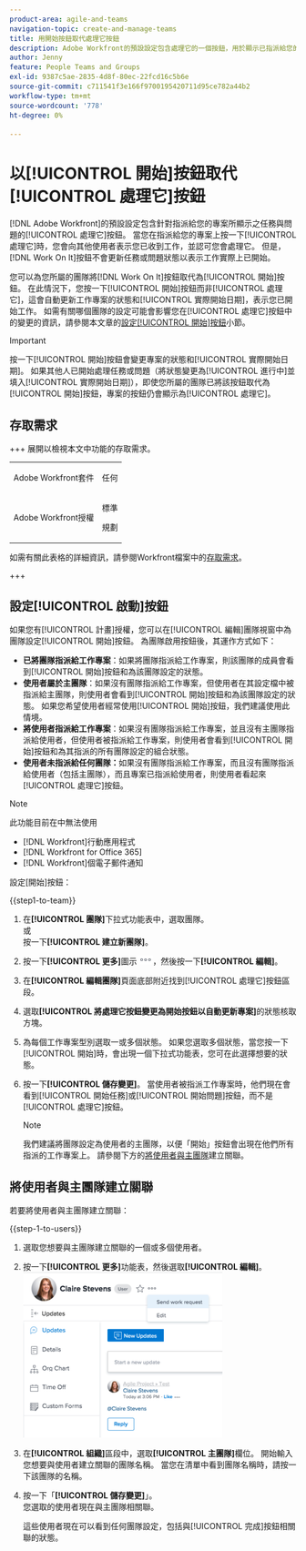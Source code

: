 ```yaml
---
product-area: agile-and-teams
navigation-topic: create-and-manage-teams
title: 用開始按鈕取代處理它按鈕
description: Adobe Workfront的預設設定包含處理它的一個按鈕，用於顯示已指派給您的專案的任務和問題。
author: Jenny
feature: People Teams and Groups
exl-id: 9387c5ae-2835-4d8f-80ec-22fcd16c5b6e
source-git-commit: c711541f3e166f9700195420711d95ce782a44b2
workflow-type: tm+mt
source-wordcount: '778'
ht-degree: 0%

---
```


# 以[!UICONTROL 開始]按鈕取代[!UICONTROL 處理它]按鈕

[!DNL Adobe Workfront]的預設設定包含針對指派給您的專案所顯示之任務與問題的[!UICONTROL 處理它]按鈕。 當您在指派給您的專案上按一下[!UICONTROL 處理它]時，您會向其他使用者表示您已收到工作，並認可您會處理它。 但是，[!DNL Work On It]按鈕不會更新任務或問題狀態以表示工作實際上已開始。

您可以為您所屬的團隊將[!DNL Work On It]按鈕取代為[!UICONTROL 開始]按鈕。 在此情況下，您按一下[!UICONTROL 開始]按鈕而非[!UICONTROL 處理它]，這會自動更新工作專案的狀態和[!UICONTROL 實際開始日期]，表示您已開始工作。 如需有關哪個團隊的設定可能會影響您在[!UICONTROL 處理它]按鈕中的變更的資訊，請參閱本文章的[設定[!UICONTROL 開始]按鈕](#configure-the-uicontrol-start-button)小節。

>[!IMPORTANT]
>
>按一下[!UICONTROL 開始]按鈕會變更專案的狀態和[!UICONTROL 實際開始日期]。 如果其他人已開始處理任務或問題（將狀態變更為[!UICONTROL 進行中]並填入[!UICONTROL 實際開始日期]），即使您所屬的團隊已將該按鈕取代為[!UICONTROL 開始]按鈕，專案的按鈕仍會顯示為[!UICONTROL 處理它]。

## 存取需求

+++ 展開以檢視本文中功能的存取需求。

<table style="table-layout:auto"> 
 <col> 
 <col> 
 <tbody> 
  <tr data-mc-conditions=""> 
   <td role="rowheader"> <p>Adobe Workfront套件</p> </td> 
   <td>任何</td> 
  </tr> 
  <tr> 
   <td role="rowheader">Adobe Workfront授權</td> 
   <td>
   <p>標準</p>
   <p>規劃</p></td>
  </tr> 
 </tbody> 
</table>

如需有關此表格的詳細資訊，請參閱Workfront檔案中的[存取需求](/help/quicksilver/administration-and-setup/add-users/access-levels-and-object-permissions/access-level-requirements-in-documentation.md)。

+++

## 設定[!UICONTROL 啟動]按鈕

如果您有[!UICONTROL 計畫]授權，您可以在[!UICONTROL 編輯]團隊視窗中為團隊設定[!UICONTROL 開始]按鈕。 為團隊啟用按鈕後，其運作方式如下：

* **已將團隊指派給工作專案**：如果將團隊指派給工作專案，則該團隊的成員會看到[!UICONTROL 開始]按鈕和為該團隊設定的狀態。
* **使用者屬於主團隊**：如果沒有團隊指派給工作專案，但使用者在其設定檔中被指派給主團隊，則使用者會看到[!UICONTROL 開始]按鈕和為該團隊設定的狀態。 如果您希望使用者經常使用[!UICONTROL 開始]按鈕，我們建議使用此情境。
* **將使用者指派給工作專案**：如果沒有團隊指派給工作專案，並且沒有主團隊指派給使用者，但使用者被指派給工作專案，則使用者會看到[!UICONTROL 開始]按鈕和為其指派的所有團隊設定的組合狀態。
* **使用者未指派給任何團隊：**&#x200B;如果沒有團隊指派給工作專案，而且沒有團隊指派給使用者（包括主團隊），而且專案已指派給使用者，則使用者看起來[!UICONTROL 處理它]按鈕。

>[!NOTE]
>
>此功能目前在中無法使用
>
>* [!DNL Workfront]行動應用程式
>* [!DNL Workfront for Office 365]
>* [!DNL Workfront]個電子郵件通知
>

設定[開始]按鈕：

{{step1-to-team}}

1. 在&#x200B;**[!UICONTROL 團隊]**&#x200B;下拉式功能表中，選取團隊。\
   或\
   按一下&#x200B;**[!UICONTROL 建立新團隊]**。

1. 按一下&#x200B;**[!UICONTROL 更多]**&#x200B;圖示![](assets/more-icon.png)，然後按一下&#x200B;**[!UICONTROL 編輯]**。

1. 在&#x200B;**[!UICONTROL 編輯團隊]**&#x200B;頁面底部附近找到[!UICONTROL 處理它]按鈕區段。
1. 選取&#x200B;**[!UICONTROL 將處理它按鈕變更為開始按鈕以自動更新專案]**&#x200B;的狀態核取方塊。
1. 為每個工作專案型別選取一或多個狀態。 如果您選取多個狀態，當您按一下[!UICONTROL 開始]時，會出現一個下拉式功能表，您可在此選擇想要的狀態。
1. 按一下&#x200B;**[!UICONTROL 儲存變更]**。 當使用者被指派工作專案時，他們現在會看到[!UICONTROL 開始任務]或[!UICONTROL 開始問題]按鈕，而不是[!UICONTROL 處理它]按鈕。

   >[!NOTE]
   >
   >我們建議將團隊設定為使用者的主團隊，以便「開始」按鈕會出現在他們所有指派的工作專案上。 請參閱下方的[將使用者與主團隊](#associate-users-with-a-home-team)建立關聯。

## 將使用者與主團隊建立關聯

若要將使用者與主團隊建立關聯：

{{step-1-to-users}}

1. 選取您想要與主團隊建立關聯的一個或多個使用者。
1. 按一下&#x200B;**[!UICONTROL 更多]**&#x200B;功能表，然後選取&#x200B;**[!UICONTROL 編輯]**。\
   ![](assets/user-settings-nwe-350x291.png)

1. 在&#x200B;**[!UICONTROL 組織]**&#x200B;區段中，選取&#x200B;**[!UICONTROL 主團隊]**&#x200B;欄位。 開始輸入您想要與使用者建立關聯的團隊名稱。 當您在清單中看到團隊名稱時，請按一下該團隊的名稱。

1. 按一下「**[!UICONTROL 儲存變更]**」。\
   您選取的使用者現在與主團隊相關聯。

   這些使用者現在可以看到任何團隊設定，包括與[!UICONTROL 完成]按鈕相關聯的狀態。

